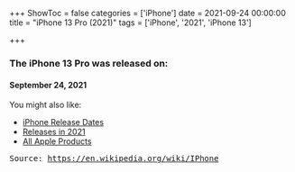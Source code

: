 +++
ShowToc = false
categories = ['iPhone']
date = 2021-09-24 00:00:00
title = "iPhone 13 Pro (2021)"
tags = ['iPhone', '2021', 'iPhone 13']

+++

### The iPhone 13 Pro was released on: 
#### September 24, 2021


<!--more-->


    
You might also like:

- [iPhone Release Dates](https://AppleReleaseDate.com/categories/iphone/)
- [Releases in 2021](https://AppleReleaseDate.com/tags/2021/)
- [All Apple Products](https://AppleReleaseDate.com/categories/)



<kbd> Source: https://en.wikipedia.org/wiki/IPhone</kbd>

